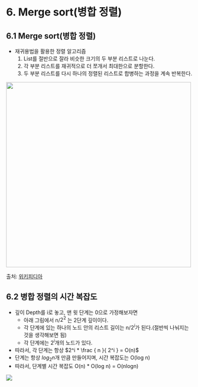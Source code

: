 # 6. Merge sort(병합 정렬)

## 6.1 Merge sort(병합 정렬)

* 재귀용법을 활용한 정렬 알고리즘
  1. List를 절반으로 잘라 비슷한 크기의 두 부분 리스트로 나눈다.
  2. 각 부분 리스트를 재귀적으로 더 쪼개서 최대한으로 분할한다.
  3. 두 부분 리스트를 다시 하나의 정렬된 리스트로 합병하는 과정을 계속 반복한다.

<img src="https://upload.wikimedia.org/wikipedia/commons/c/cc/Merge-sort-example-300px.gif" width=500/>

출처: [위키피디아](https://ko.wikipedia.org/wiki/%ED%95%A9%EB%B3%91_%EC%A0%95%EB%A0%AC)





## 6.2 병합 정렬의 시간 복잡도

* 깊이 Depth를 i로 놓고, 맨 윗 단계는 0으로 가정해보자면
  - 아래 그림에서 n/$2^2$ 는 2단계 깊이이다.
  - 각 단계에 있는 하나의 노드 안의 리스트 길이는 n/$2^i$가 된다.(절반씩 나눠지는 것을 생각해보면 됨)
  - 각 단계에는 $2^i$개의 노드가 있다.
* 따라서, 각 단계는 항상 $2^i * \frac { n }{ 2^i } = O(n)$
* 단계는 항상 $log_2 n$개 만큼 만들어지며, 시간 복잡도는 O(log n)
* 따라서, 단계별 시간 복잡도 O(n) * O(log n) = O(nlogn)

<img src="https://www.fun-coding.org/00_Images/mergesortcomplexity.png" />

